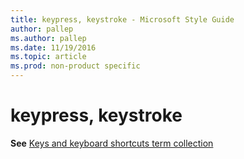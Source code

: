 ```yaml
---
title: keypress, keystroke - Microsoft Style Guide
author: pallep
ms.author: pallep
ms.date: 11/19/2016
ms.topic: article
ms.prod: non-product specific
---
```


# keypress, keystroke

**See** [Keys and keyboard shortcuts term collection](/style-guide/a-z-word-list-term-collections/term-collections/keys-keyboard-shortcuts)
